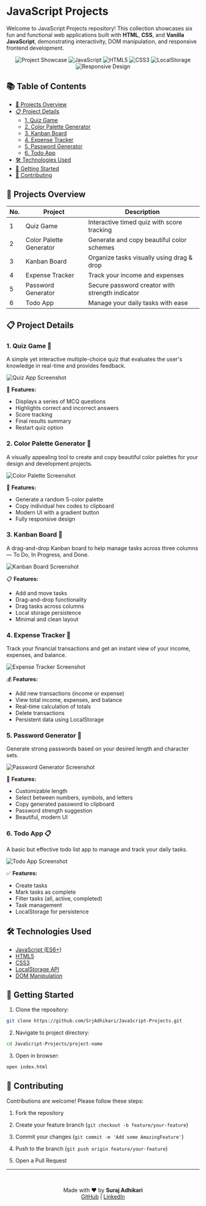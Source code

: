 # JavaScript Projects

Welcome to JavaScript Projects repository! This collection showcases six fun and functional web applications built with **HTML**, **CSS**, and **Vanilla JavaScript**, demonstrating interactivity, DOM manipulation, and responsive frontend development.

<div align="center">

![Project Showcase](https://img.shields.io/badge/Projects-6-brightgreen)
<img src="https://img.shields.io/badge/JavaScript-ES6+-F7DF1E?logo=javascript&logoColor=yellow" alt="JavaScript">
<img src="https://img.shields.io/badge/HTML5-E34F26?logo=html5&logoColor=white" alt="HTML5">
<img src="https://img.shields.io/badge/CSS3-1572B6?logo=css3&logoColor=white" alt="CSS3">
<img src="https://img.shields.io/badge/Local_Storage-API-FFA500" alt="LocalStorage">
<img src="https://img.shields.io/badge/Responsive_Design-Flexbox/Grid-1572B6" alt="Responsive Design">

</div>

## 📚 Table of Contents

- [🚀 Projects Overview](#projects-overview)
- [📋 Project Details](#project-details)
  - [1. Quiz Game](#1-quiz-game)
  - [2. Color Palette Generator](#2-color-palette-generator)
  - [3. Kanban Board](#3-kanban-board)
  - [4. Expense Tracker](#4-expense-tracker)
  - [5. Password Generator](#5-password-generator)
  - [6. Todo App](#6-todo-app)
- [🛠️ Technologies Used](#technologies-used)
- [🚀 Getting Started](#getting-started)
- [🤝 Contributing](#contributing)

## <a id="projects-overview">🚀 Projects Overview </a>

| No. | Project                 | Description                                     |
| --- | ----------------------- | ----------------------------------------------- |
| 1   | Quiz Game               | Interactive timed quiz with score tracking      |
| 2   | Color Palette Generator | Generate and copy beautiful color schemes       |
| 3   | Kanban Board            | Organize tasks visually using drag & drop       |
| 4   | Expense Tracker         | Track your income and expenses                  |
| 5   | Password Generator      | Secure password creator with strength indicator |
| 6   | Todo App                | Manage your daily tasks with ease               |

## <a id="project-details">📋 Project Details</a>

### <a id="1-quiz-game">1. Quiz Game 📝</a>

A simple yet interactive multiple-choice quiz that evaluates the user's knowledge in real-time and provides feedback.

![Quiz App Screenshot](/screenshots/quiz-app.png)

📌 **Features:**

- Displays a series of MCQ questions
- Highlights correct and incorrect answers
- Score tracking
- Final results summary
- Restart quiz option

### <a id="2-color-palette-generator">2. Color Palette Generator 🎨</a>

A visually appealing tool to create and copy beautiful color palettes for your design and development projects.

![Color Palette Screenshot](/screenshots/color-palette.png)

🎨 **Features:**

- Generate a random 5-color palette
- Copy individual hex codes to clipboard
- Modern UI with a gradient button
- Fully responsive design

### <a id="3-kanban-board">3. Kanban Board 🧩</a>

A drag-and-drop Kanban board to help manage tasks across three columns — To Do, In Progress, and Done.

![Kanban Board Screenshot](/screenshots/kanban-board.png)

📋 **Features:**

- Add and move tasks
- Drag-and-drop functionality
- Drag tasks across columns
- Local storage persistence
- Minimal and clean layout

### <a id="4-expense-tracker">4. Expense Tracker 💸</a>

Track your financial transactions and get an instant view of your income, expenses, and balance.

![Expense Tracker Screenshot](/screenshots/expense-tracker.png)

💰 **Features:**

- Add new transactions (income or expense)
- View total income, expenses, and balance
- Real-time calculation of totals
- Delete transactions
- Persistent data using LocalStorage

### <a id="5-password-generator">5. Password Generator 🔐</a>

Generate strong passwords based on your desired length and character sets.

![Password Generator Screenshot](/screenshots/password-generator.png)

🔐 **Features:**

- Customizable length
- Select between numbers, symbols, and letters
- Copy generated password to clipboard
- Password strength suggestion
- Beautiful, modern UI

### <a id="6-todo-app">6. Todo App 📋 </a>

A basic but effective todo list app to manage and track your daily tasks.

![Todo App Screenshot](/screenshots/todo-app.png)

✅ **Features:**

- Create tasks
- Mark tasks as complete
- Filter tasks (all, active, completed)
- Task management
- LocalStorage for persistence

## <a id="technologies-used">🛠️ Technologies Used </a>

- [JavaScript (ES6+)](https://developer.mozilla.org/en-US/docs/Web/JavaScript)
- [HTML5](https://developer.mozilla.org/en-US/docs/Web/HTML)
- [CSS3](https://developer.mozilla.org/en-US/docs/Web/CSS)
- [LocalStorage API](https://developer.mozilla.org/en-US/docs/Web/API/Window/localStorage)
- [DOM Manipulation](https://developer.mozilla.org/en-US/docs/Web/API/Document_Object_Model)

## <a id="getting-started">🚀 Getting Started </a>

1. Clone the repository:

```bash
git clone https://github.com/SrjAdhikari/JavaScript-Projects.git
```

2. Navigate to project directory:

```bash
cd JavaScript-Projects/project-name
```

3. Open in browser:

```bash
open index.html
```

## <a id="contributing">🤝 Contributing </a>

Contributions are welcome! Please follow these steps:

1. Fork the repository

2. Create your feature branch (`git checkout -b feature/your-feature`)

3. Commit your changes (`git commit -m 'Add some AmazingFeature'`)

4. Push to the branch (`git push origin feature/your-feature`)

5. Open a Pull Request

---

<br />

<p align="center">
   Made with ❤️ by <strong>Suraj Adhikari</strong>
  <br>
  <a href="https://github.com/SrjAdhikari">GitHub</a> | 
  <a href="https://linkedin.com/in/suraj-adhikari11">LinkedIn</a>
</p>
